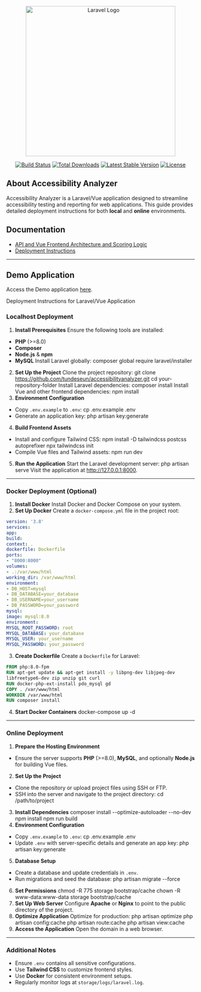 <p align="center">
<a href="https://laravel.com" target="_blank"><img src="https://raw.githubusercontent.com/laravel/art/master/logo-lockup/5%20SVG/2%20CMYK/1%20Full%20Color/laravel-logolockup-cmyk-red.svg" width="400" alt="Laravel Logo"></a>
</p>

<p align="center">
<a href="https://github.com/tundeseun/accessibilityanalyzer/actions"><img src="https://github.com/tundeseun/accessibilityanalyzer/workflows/tests/badge.svg" alt="Build Status"></a>
<a href="https://packagist.org/packages/tundeseun/accessibilityanalyzer"><img src="https://img.shields.io/packagist/dt/tundeseun/accessibilityanalyzer" alt="Total Downloads"></a>
<a href="https://packagist.org/packages/tundeseun/accessibilityanalyzer"><img src="https://img.shields.io/packagist/v/tundeseun/accessibilityanalyzer" alt="Latest Stable Version"></a>
<a href="https://packagist.org/packages/tundeseun/accessibilityanalyzer"><img src="https://img.shields.io/packagist/l/tundeseun/accessibilityanalyzer" alt="License"></a>
</p>

## About Accessibility Analyzer

Accessibility Analyzer is a Laravel/Vue application designed to streamline accessibility testing and reporting for web applications. This guide provides detailed deployment instructions for both **local** and **online** environments.
## Documentation

- [API and Vue Frontend Architecture and Scoring Logic](docs/API%20AND%20VUE%20FRONTEND%20ARCHITECTURE%20AND%20SCORING%20LOGIC.pdf)
- [Deployment Instructions](docs/Laravel_Vue_Deployment_Instructions.pdf)


---
## Demo Application

Access the Demo application [here](https://tinyurl.com/pluro-test-demo).


Deployment Instructions for Laravel/Vue Application
### Localhost Deployment
1. **Install Prerequisites**
Ensure the following tools are installed:
- **PHP** (>=8.0)
- **Composer**
- **Node.js** & **npm**
- **MySQL**
Install Laravel globally:
composer global require laravel/installer
2. **Set Up the Project**
Clone the project repository:
git clone https://github.com/tundeseun/accessibilityanalyzer.git
cd your-repository-folder
Install Laravel dependencies:
composer install
Install Vue and other frontend dependencies:
npm install
3. **Environment Configuration**
- Copy `.env.example` to `.env`:
cp .env.example .env
- Generate an application key:
php artisan key:generate
4. **Build Frontend Assets**
- Install and configure Tailwind CSS:
npm install -D tailwindcss postcss autoprefixer
npx tailwindcss init
- Compile Vue files and Tailwind assets:
npm run dev
5. **Run the Application**
Start the Laravel development server:
php artisan serve
Visit the application at http://127.0.0.1:8000.
---
### Docker Deployment (Optional)
1. **Install Docker**
Install Docker and Docker Compose on your system.
2. **Set Up Docker**
Create a `docker-compose.yml` file in the project root:
```yaml
version: '3.8'
services:
app:
build:
context: .
dockerfile: Dockerfile
ports:
- "8000:8000"
volumes:
- .:/var/www/html
working_dir: /var/www/html
environment:
- DB_HOST=mysql
- DB_DATABASE=your_database
- DB_USERNAME=your_username
- DB_PASSWORD=your_password
mysql:
image: mysql:8.0
environment:
MYSQL_ROOT_PASSWORD: root
MYSQL_DATABASE: your_database
MYSQL_USER: your_username
MYSQL_PASSWORD: your_password
```
3. **Create Dockerfile**
Create a `Dockerfile` for Laravel:
```dockerfile
FROM php:8.0-fpm
RUN apt-get update && apt-get install -y libpng-dev libjpeg-dev
libfreetype6-dev zip unzip git curl
RUN docker-php-ext-install pdo_mysql gd
COPY . /var/www/html
WORKDIR /var/www/html
RUN composer install
```
4. **Start Docker Containers**
docker-compose up -d
---
### Online Deployment
1. **Prepare the Hosting Environment**
- Ensure the server supports **PHP** (>=8.0), **MySQL**, and optionally
**Node.js** for building Vue files.
2. **Set Up the Project**
- Clone the repository or upload project files using SSH or FTP.
- SSH into the server and navigate to the project directory:
cd /path/to/project
3. **Install Dependencies**
composer install --optimize-autoloader --no-dev
npm install
npm run build
4. **Environment Configuration**
- Copy `.env.example` to `.env`:
cp .env.example .env
- Update `.env` with server-specific details and generate an app key:
php artisan key:generate
5. **Database Setup**
- Create a database and update credentials in `.env`.
- Run migrations and seed the database:
php artisan migrate --force
6. **Set Permissions**
chmod -R 775 storage bootstrap/cache
chown -R www-data:www-data storage bootstrap/cache
7. **Set Up Web Server**
Configure **Apache** or **Nginx** to point to the public directory of the
project.
8. **Optimize Application**
Optimize for production:
php artisan optimize
php artisan config:cache
php artisan route:cache
php artisan view:cache
9. **Access the Application**
Open the domain in a web browser.
---
### Additional Notes
- Ensure `.env` contains all sensitive configurations.
- Use **Tailwind CSS** to customize frontend styles.
- Use **Docker** for consistent environment setups.
- Regularly monitor logs at `storage/logs/laravel.log`.
